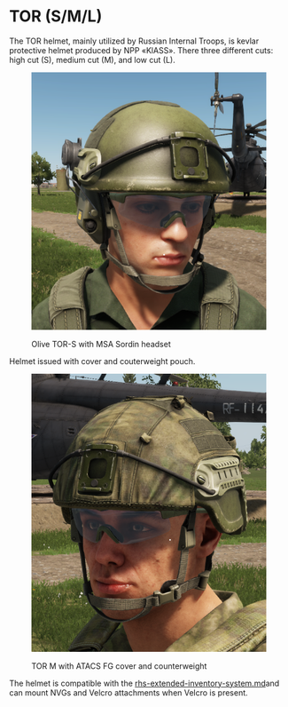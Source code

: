 # TOR (S/M/L)

The TOR helmet, mainly utilized by Russian Internal Troops, is kevlar protective helmet produced by NPP «KlASS». There three different cuts: high cut (S), medium cut (M), and low cut (L).&#x20;

<figure><img src="../../../../../.gitbook/assets/image.png" alt=""><figcaption><p>Olive TOR-S with MSA Sordin headset</p></figcaption></figure>

Helmet issued with cover and couterweight pouch.

<figure><img src="../../../../../.gitbook/assets/image (1).png" alt=""><figcaption><p>TOR M with ATACS FG cover and counterweight</p></figcaption></figure>



The helmet is compatible with the [rhs-extended-inventory-system.md](../../../general-systems/rhs-extended-inventory-system.md "mention")and can mount NVGs and Velcro attachments when Velcro is present.
